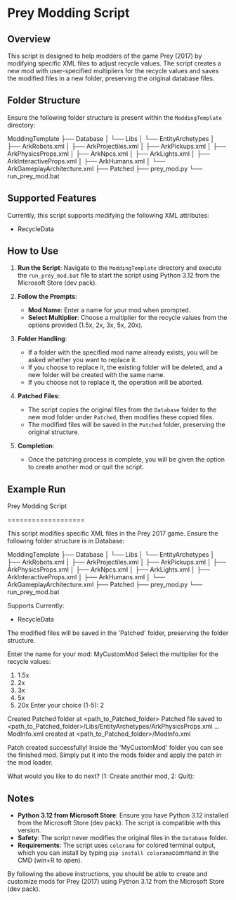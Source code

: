 
# Prey Modding Script

## Overview
This script is designed to help modders of the game Prey (2017) by modifying specific XML files to adjust recycle values. The script creates a new mod with user-specified multipliers for the recycle values and saves the modified files in a new folder, preserving the original database files.

## Folder Structure
Ensure the following folder structure is present within the `ModdingTemplate` directory:

ModdingTemplate
├── Database
│   └── Libs
│       └── EntityArchetypes
│           ├── ArkRobots.xml
│           ├── ArkProjectiles.xml
│           ├── ArkPickups.xml
│           ├── ArkPhysicsProps.xml
│           ├── ArkNpcs.xml
│           ├── ArkLights.xml
│           ├── ArkInteractiveProps.xml
│           ├── ArkHumans.xml
│           └── ArkGameplayArchitecture.xml
├── Patched
├── prey_mod.py
└── run_prey_mod.bat

## Supported Features
Currently, this script supports modifying the following XML attributes:

- RecycleData

## How to Use
1. **Run the Script**: Navigate to the `ModdingTemplate` directory and execute the `run_prey_mod.bat` file to start the script using Python 3.12 from the Microsoft Store (dev pack).

2. **Follow the Prompts**:
    - **Mod Name**: Enter a name for your mod when prompted.
    - **Select Multiplier**: Choose a multiplier for the recycle values from the options provided (1.5x, 2x, 3x, 5x, 20x).

3. **Folder Handling**:
    - If a folder with the specified mod name already exists, you will be asked whether you want to replace it.
    - If you choose to replace it, the existing folder will be deleted, and a new folder will be created with the same name.
    - If you choose not to replace it, the operation will be aborted.

4. **Patched Files**:
    - The script copies the original files from the `Database` folder to the new mod folder under `Patched`, then modifies these copied files.
    - The modified files will be saved in the `Patched` folder, preserving the original structure.

5. **Completion**:
    - Once the patching process is complete, you will be given the option to create another mod or quit the script.


## Example Run

Prey Modding Script

===================

This script modifies specific XML files in the Prey 2017 game.
Ensure the following folder structure is in Database:

ModdingTemplate
├── Database
│   └── Libs
│       └── EntityArchetypes
│           ├── ArkRobots.xml
│           ├── ArkProjectiles.xml
│           ├── ArkPickups.xml
│           ├── ArkPhysicsProps.xml
│           ├── ArkNpcs.xml
│           ├── ArkLights.xml
│           ├── ArkInteractiveProps.xml
│           ├── ArkHumans.xml
│           └── ArkGameplayArchitecture.xml
├── Patched
├── prey_mod.py
└── run_prey_mod.bat

Supports Currently:
 - RecycleData

The modified files will be saved in the 'Patched' folder, preserving the folder structure.

Enter the name for your mod: MyCustomMod
Select the multiplier for the recycle values:
1. 1.5x
2. 2x
3. 3x
4. 5x
5. 20x
Enter your choice (1-5): 2

Created Patched folder at <path_to_Patched_folder>
Patched file saved to <path_to_Patched_folder>/Libs/EntityArchetypes/ArkPhysicsProps.xml
...
ModInfo.xml created at <path_to_Patched_folder>/ModInfo.xml

Patch created successfully!
Inside the 'MyCustomMod' folder you can see the finished mod. Simply put it into the mods folder and apply the patch in the mod loader.

What would you like to do next? (1: Create another mod, 2: Quit): 


## Notes
- **Python 3.12 from Microsoft Store**: Ensure you have Python 3.12 installed from the Microsoft Store (dev pack). The script is compatible with this version.
- **Safety**: The script never modifies the original files in the `Database` folder.
- **Requirements**: The script uses `colorama` for colored terminal output, which you can install by typing `pip install colorama`command in the CMD (win+R to open).

By following the above instructions, you should be able to create and customize mods for Prey (2017) using Python 3.12 from the Microsoft Store (dev pack).

